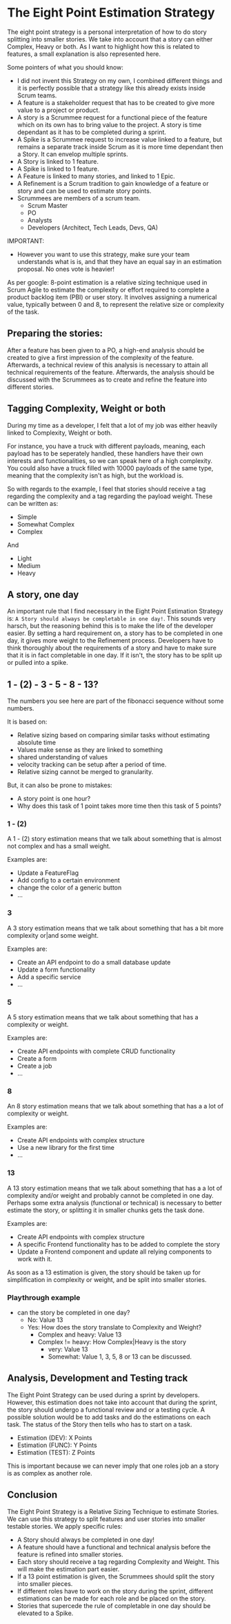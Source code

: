 # The Eight Point Estimation Strategy

The eight point strategy is a personal interpretation of how to do story splitting into smaller stories. We take into account that a story can either Complex, Heavy or both.
As I want to highlight how this is related to features, a small explanation is also represented here.

Some pointers of what you should know:

- I did not invent this Strategy on my own, I combined different things and it is perfectly possible that a strategy like this already exists inside Scrum teams.
- A feature is a stakeholder request that has to be created to give more value to a project or product.
- A story is a Scrummee request for a functional piece of the feature which on its own has to bring value to the project. A story is time dependant as it has to be completed during a sprint.
- A Spike is a Scrummee request to increase value linked to a feature, but remains a separate track inside Scrum as it is more time dependant then a Story. It can envelop multiple sprints.
- A Story is linked to 1 feature.
- A Spike is linked to 1 feature.
- A Feature is linked to many stories, and linked to 1 Epic.
- A Refinement is a Scrum tradition to gain knowledge of a feature or story and can be used to estimate story points.
- Scrummees are members of a scrum team.
  - Scrum Master
  - PO
  - Analysts
  - Developers (Architect, Tech Leads, Devs, QA)
 
IMPORTANT:
- However you want to use this strategy, make sure your team understands what is is, and that they have an equal say in an estimation proposal. No ones vote is heavier!
 
As per google: 8-point estimation is a relative sizing technique used in Scrum Agile to estimate the complexity or effort required to complete a product backlog item (PBI) or user story. It involves assigning a numerical value, typically between 0 and 8, to represent the relative size or complexity of the task.

## Preparing the stories:

After a feature has been given to a PO, a high-end analysis should be created to give a first impression of the complexity of the feature. Afterwards, a technical review of this analysis is necessary to attain all technical requirements of the feature.
Afterwards, the analysis should be discussed with the Scrummees as to create and refine the feature into different stories.

## Tagging Complexity, Weight or both

During my time as a developer, I felt that a lot of my job was either heavily linked to Complexity, Weight or both.

For instance, you have a truck with different payloads, meaning, each payload has to be seperately handled, these handlers have their own interests and functionalities, so we can speak here of a high complexity.
You could also have a truck filled with 10000 payloads of the same type, meaning that the complexity isn't as high, but the workload is.

So with regards to the example, I feel that stories should receive a tag regarding the complexity and a tag regarding the payload weight.
These can be written as:

- Simple
- Somewhat Complex
- Complex

And

- Light
- Medium
- Heavy

## A story, one day

An important rule that I find necessary in the Eight Point Estimation Strategy is: `A Story should always be completable in one day!`.
This sounds very harsch, but the reasoning behind this is to make the life of the developer easier. By setting a hard requirement on, a story has to be completed in one day, it gives more weight to the Refinement process. Developers have to think thoroughly about the requirements of a story and have to make sure that it is in fact completable in one day. If it isn't, the story has to be split up or pulled into a spike.

## 1 - (2) - 3 - 5 - 8 - 13?

The numbers you see here are part of the fibonacci sequence without some numbers.

It is based on:

- Relative sizing based on comparing similar tasks without estimating absolute time
- Values make sense as they are linked to something
- shared understanding of values
- velocity tracking can be setup after a period of time.
- Relative sizing cannot be merged to granularity.

But, it can also be prone to mistakes:

- A story point is one hour?
- Why does this task of 1 point takes more time then this task of 5 points?

### 1 - (2)

A 1 - (2) story estimation means that we talk about something that is almost not complex and has a small weight.

Examples are:

- Update a FeatureFlag
- Add config to a certain environment
- change the color of a generic button
- ...

### 3

A 3 story estimation means that we talk about something that has a bit more complexity or|and some weight.

Examples are: 

- Create an API endpoint to do a small database update
- Update a form functionality
- Add a specific service
- ...

### 5

A 5 story estimation means that we talk about something that has a complexity or weight.

Examples are: 

- Create API endpoints with complete CRUD functionality
- Create a form
- Create a job
- ...

### 8

An 8 story estimation means that we talk about something that has a a lot of complexity or weight.

Examples are: 

- Create API endpoints with complex structure
- Use a new library for the first time
- ...

### 13

A 13 story estimation means that we talk about something that has a a lot of complexity and/or weight and probably cannot be completed in one day. Perhaps some extra analysis (functional or technical) is necessary to better estimate the story, or splitting it in smaller chunks gets the task done.

Examples are:

- Create API endpoints with complex structure
- A specific Frontend functionality has to be added to complete the story
- Update a Frontend component and update all relying components to work with it.

As soon as a 13 estimation is given, the story should be taken up for simplification in complexity or weight, and be split into smaller stories.

### Playthrough example

- can the story be completed in one day?
  - No: Value 13
  - Yes: How does the story translate to Complexity and Weight?
    - Complex and heavy: Value 13
    - Complex != heavy: How Complex|Heavy is the story
      - very: Value 13
      - Somewhat: Value 1, 3, 5, 8 or 13 can be discussed.
     
## Analysis, Development and Testing track

The Eight Point Strategy can be used during a sprint by developers. However, this estimation does not take into account that during the sprint, the story should undergo a functional review and or a testing cycle. A possible solution would be to add tasks and do the estimations on each task. The status of the Story then tells who has to start on a task.

- Estimation (DEV): X Points
- Estimation (FUNC): Y Points
- Estimation (TEST): Z Points

This is important because we can never imply that one roles job an a story is as complex as another role.

## Conclusion

The Eight Point Strategy is a Relative Sizing Technique to estimate Stories. We can use this strategy to split features and user stories into smaller testable stories. 
We apply specific rules:

- A Story should always be completed in one day!
- A feature should have a functional and technical analysis before the feature is refined into smaller stories.
- Each story should receive a tag regarding Complexity and Weight. This will make the estimation part easier.
- If a 13 point estimation is given, the Scrummees should split the story into smaller pieces.
- If different roles have to work on the story during the sprint, different estimations can be made for each role and be placed on the story.
- Stories that supercede the rule of completable in one day should be elevated to a Spike.
